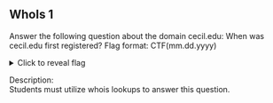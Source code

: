 ## WhoIs 1
Answer the following question about the domain cecil.edu:
When was cecil.edu first registered? Flag format: CTF(mm.dd.yyyy)
<details>
  <summary>Click to reveal flag</summary>
  
  Flag: CTF(03.20.2007)
  
</details>

Description:<br> 
Students must utilize whois lookups to answer this question.
